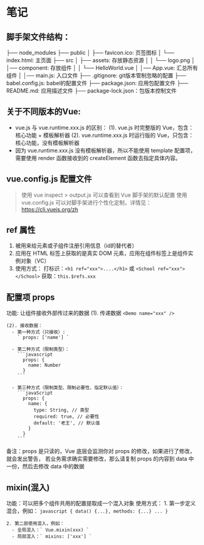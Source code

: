 # 笔记

## 脚手架文件结构：
  ├── node_modules 
  ├── public
  │   ├── favicon.ico: 页签图标
  │   └── index.html: 主页面
  ├── src
  │   ├── assets: 存放静态资源
  │   │   └── logo.png
  │   │── component: 存放组件
  │   │   └── HelloWorld.vue
  │   │── App.vue: 汇总所有组件
  │   │── main.js: 入口文件
  ├── .gitignore: git版本管制忽略的配置
  ├── babel.config.js: babel的配置文件
  ├── package.json: 应用包配置文件 
  ├── README.md: 应用描述文件
  ├── package-lock.json：包版本控制文件

## 关于不同版本的Vue:
- vue.js 与 vue.runtime.xxx.js 的区别：
  (1). vue.js 时完整版的 Vue，包含：核心功能 + 模板解析器
  (2). vue.runtime.xxx.js 时运行版的 Vue，只包含：核心功能，没有模板解析器
- 因为 vue.runtime.xxx.js 没有模板解析器，所以不能使用 template 配置项，需要使用 render 函数接收到的 createElement 函数去指定具体内容。

## vue.config.js 配置文件
> 使用 vue inspect > output.js 可以查看到 Vue 脚手架的默认配置
> 使用 vue.config.js 可以对脚手架进行个性化定制，详情见：https://cli.vuejs.org/zh

## ref 属性
  1. 被用来给元素或子组件注册引用信息（id的替代者）
  2. 应用在 HTML 标签上获取的是真实 DOM 元素，应用在组件标签上是组件实例对象（VC）
  3. 使用方式：
      打标识：` <h1 ref="xxx">....</h1> ` 或 ` <School ref="xxx"></School> `
      获取：` this.$refs.xxx `

## 配置项 props
  功能: 让组件接收外部传过来的数据
    (1). 传递数据
      ` <Demo name="xxx" /> `

    (2). 接收数据：
      - 第一种方式（只接收）:
        ` props: ['name'] `
    
      - 第二种方式（限制类型）：
        ```javascript
          props: {
            name: Number
          }
        ```

      - 第三种方式（限制类型、限制必要性、指定默认值）：
        ```javaScript
          props: {
            name: {
              type: String, // 类型
              required: true, // 必要性
              default: '老王', // 默认值
            }
          }
        ```

  备注：props 是只读的，Vue 底层会监测你对 props 的修改，如果进行了修改，就会发出警告，
    若业务需求确实需要修改，那么请复制 props 的内容到 data 中一份，然后去修改 data 中的数据

## mixin(混入)
  功能：可以把多个组件共用的配置提取成一个混入对象
  使用方式：
    1. 第一步定义混合，例如：
      ```javascript
        {
          data() {...},
          methods: {...}
          ...
        }
      ```
    
    2. 第二部使用混入，例如：
      - 全局混入：` Vue.mixin(xxx) `
      - 局部混入：` mixins: ['xxx'] `